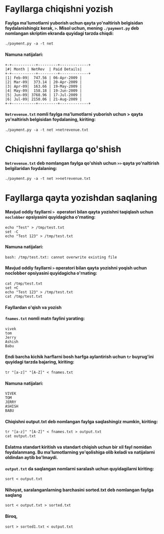 # Fayllarga chiqishni yozish


#### Faylga ma'lumotlarni yuborish uchun qayta yo'naltirish belgisidan foydalanishingiz kerak, ```>```. Misol uchun, mening ```./payment.py``` deb nomlangan skriptim ekranda quyidagi tarzda chiqdi:

```
./payment.py -a -t net
```

#### Namuna natijalari:


```
+-+-----------+---------+-------------+
|#|	Month |	NetRev	| Paid Details|
+-+-----------+---------+-------------+
|1|	Feb-09|	 747.56 | 06-Apr-2009 |
|2|	Mar-09|	 373.14 | 20-Apr-2009 |
|3|	Apr-09|	 163.66 | 19-May-2009 |
|4|	May-09|	 158.18 | 19-Jun-2009 |
|5|	Jun-09|	3768.96 | 17-Jul-2009 |
|6|	Jul-09|	2150.06 | 21-Aug-2009 |
+-+-----------+---------+-------------+
```

#### ```Netrevenue.txt``` nomli faylga ma'lumotlarni yuborish uchun > qayta yo'naltirish belgisidan foydalaning, kiriting:

```
./payment.py -a -t net >netrevenue.txt
```

# Chiqishni fayllarga qo'shish

#### ```Netrevenue.txt``` deb nomlangan faylga qo'shish uchun ```>>``` qayta yo'naltirish belgilaridan foydalaning:

```
./payment.py -a -t net >>netrevenue.txt
```

# Fayllarga qayta yozishdan saqlaning

#### Mavjud oddiy fayllarni ```> ```operatori bilan qayta yozishni taqiqlash uchun ```noclobber``` opsiyasini quyidagicha o'rnating:

```
echo "Test" > /tmp/test.txt
set -C
echo "Test 123" > /tmp/test.txt
```

#### Namuna natijalari:

```
bash: /tmp/test.txt: cannot overwrite existing file
```

#### Mavjud oddiy fayllarni ```>``` operatori bilan qayta yozishni yoqish uchun noclobber opsiyasini quyidagicha o'rnating:

```
cat /tmp/test.txt
set +C
echo "Test 123" > /tmp/test.txt
cat /tmp/test.txt
```

#### Fayllardan o'qish va yozish

#### ```fnames.txt``` nomli matn faylini yarating:

```
vivek
tom
Jerry
Ashish
Babu
```

#### Endi barcha kichik harflarni bosh harfga aylantirish uchun ```tr``` buyrug'ini quyidagi tarzda bajaring, kiriting:


```
tr "[a-z]" "[A-Z]" < fnames.txt
```

#### Namuna natijalari:

```
VIVEK
TOM
JERRY
ASHISH
BABU
```

#### Chiqishni output.txt deb nomlangan faylga saqlashingiz mumkin, kiriting:


```
tr "[a-z]" "[A-Z]" < fnames.txt > output.txt
cat output.txt
```

#### Eslatma standart kiritish va standart chiqish uchun bir xil fayl nomidan foydalanmang. Bu ma'lumotlarning yo'qolishiga olib keladi va natijalarni oldindan aytib bo'lmaydi.

#### ```output.txt``` da saqlangan nomlarni saralash uchun quyidagilarni kiriting:

```
sort < output.txt
```

#### Nihoyat, saralanganlarning barchasini sorted.txt deb nomlangan faylga saqlang

```
sort < output.txt > sorted.txt
```

#### Biroq,

```
sort > sorted1.txt < output.txt
```